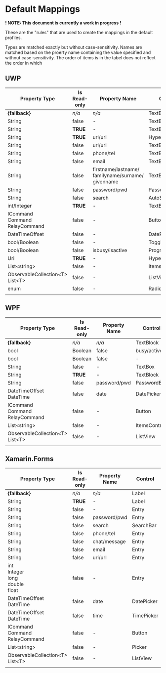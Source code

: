 # Default Mappings

**! NOTE: This document is currently a work in progress !**

These are the "rules" that are used to create the mappings in the default profiles.

Types are matched exactly but without case-sensitivity.
Names are matched based on the proerty name containing the value specified and without case-sensitivity.
The order of items is in the tabel does not reflect the order in which 

## UWP

| Property Type  | Is Read-only | Property Name | Control          | Other Attributes/Notes           |
|----------------|--------------|---------------|------------------|----------------------------------|
| **{fallback}** | _n/a_        | _n/a_         | TextBlock        |                                  |
| String         | false        | -             | TextBox          |                                  |
| String         | **TRUE**     | -             | TextBlock        |                                  |
| String         | **TRUE**     | uri/url       | HyperlinkButton  |                                  |
| String         | false        | uri/url       | TextBox          | InputScope="Url"                 |
| String         | false        | phone/tel     | TextBox          | InputScope="TelephoneNumber"     |
| String         | false        | email         | TextBox          | InputScope="EmailNameOrAddress"  |
| String         | false        | firstname/lastname/<br />familyname/surname/<br />givenname | TextBox | InputScope="PersonalFullName" |
| String         | false        | password/pwd  | PasswordBox      |                                  |
| String         | false        | search        | AutoSuggestBox   |                                  |
| int/Integer    | **TRUE**     | -             | TextBlock        |                                  |
| ICommand<br />Command<br />RelayCommand | false | - | Button     |                                  |
| DateTimeOffset | false        | -             | DatePicker       |                                  |
| bool/Boolean   | false        | -             | ToggleSwitch     |                                  |
| bool/Boolean   | false        | isbusy/isactive | ProgressRing   |                                  |
| Uri            | **TRUE**     | -             | HyperlinkButton  |                                  |
| List&lt;string&gt; | false    | -             | ItemsControl     |                                  |
| ObservableCollection&lt;T&gt;<br />List&lt;T&gt; | false | -  | ListView |                          |
| enum           | false        | -             | RadioButton(s)   |                                  |
|                |              |               |                  |                                  |

## WPF

| Property Type  | Is Read-only | Property Name | Control          | Other Attributes/Notes           |
|----------------|--------------|---------------|------------------|----------------------------------|
| **{fallback}** | _n/a_        | _n/a_         | TextBlock        |                                  |
| bool|Boolean   | false        | busy/active   | ProgressBar      | IsIndeterminate="{binding}"      |
| bool|Boolean   | false        | -             | CheckBox         |                                  |
| String         | false        | -             | TextBox          |                                  |
| String         | **TRUE**     | -             | TextBlock        |                                  |
| String         | false        | password/pwd  | PasswordBox      |                                  |
| DateTimeOffset<br />DateTime | false | date   | DatePicker       |                                  |
| ICommand<br />Command<br />RelayCommand | false | - | Button     |                                  |
| List&lt;string&gt; | false    | -             | ItemsControl     |                                  |
| ObservableCollection&lt;T&gt;<br />List&lt;T&gt; | false | -  | ListView |                          |
|                |              |               |                  |                                  |

## Xamarin.Forms

| Property Type  | Is Read-only | Property Name | Control          | Other Attributes/Notes           |
|----------------|--------------|---------------|------------------|----------------------------------|
| **{fallback}** | _n/a_        | _n/a_         | Label            |                                  |
| String         | **TRUE**     | -             | Label            |                                  |
| String         | false        | -             | Entry            |                                  |
| String         | false        | password/pwd  | Entry            | IsPassword="True"                |
| String         | false        | search        | SearchBar        | Placeholder="Search"             |
| String         | false        | phone/tel     | Entry            | Keyboard="Telephone"             |
| String         | false        | chat/message  | Entry            | Keyboard="Chat"                  |
| String         | false        | email         | Entry            | Keyboard="Email"                 |
| String         | false        | uri/url       | Entry            | Keyboard="Url"                   |
| int<br />Integer<br />long<br />double<br />float | false | - | Entry | Keyboard="Numeric"          |
| DateTimeOffset<br />DateTime | false | date  | DatePicker        |                                  |
| DateTimeOffset<br />DateTime | false | time  | TimePicker        |                                  |
| ICommand<br />Command<br />RelayCommand | false | - | Button     |                                  |
| List&lt;string&gt; | false    | -             | Picker           |                                  |
| ObservableCollection&lt;T&gt;<br />List&lt;T&gt; | false | -  | ListView |                          |
|                |              |               |                  |                                  |
